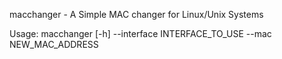 macchanger - A Simple MAC changer for Linux/Unix Systems

Usage: macchanger [-h] --interface INTERFACE_TO_USE --mac NEW_MAC_ADDRESS
